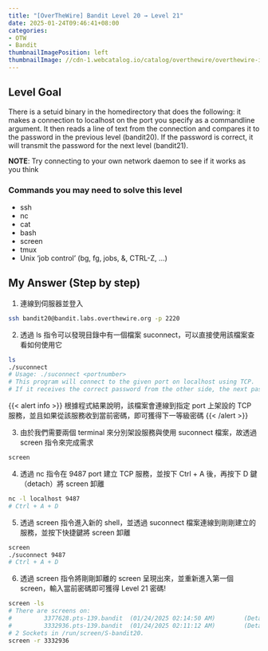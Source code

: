 ```yaml
---
title: "[OverTheWire] Bandit Level 20 → Level 21"
date: 2025-01-24T09:46:41+08:00
categories:
- OTW
- Bandit
thumbnailImagePosition: left
thumbnailImage: //cdn-1.webcatalog.io/catalog/overthewire/overthewire-icon-filled-256.png?v=1714775373043
---
```


<!--more-->

## Level Goal

There is a setuid binary in the homedirectory that does the following: it makes a connection to localhost on the port you specify as a commandline argument. It then reads a line of text from the connection and compares it to the password in the previous level (bandit20). If the password is correct, it will transmit the password for the next level (bandit21).

**NOTE**: Try connecting to your own network daemon to see if it works as you think

### Commands you may need to solve this level

- ssh
- nc
- cat
- bash
- screen
- tmux
- Unix ‘job control’ (bg, fg, jobs, &, CTRL-Z, …)

## My Answer (Step by step)

1. 連線到伺服器並登入

```bash
ssh bandit20@bandit.labs.overthewire.org -p 2220
```

2. 透過 ls 指令可以發現目錄中有一個檔案 suconnect，可以直接使用該檔案查看如何使用它

```bash
ls
./suconnect
# Usage: ./suconnect <portnumber>
# This program will connect to the given port on localhost using TCP. 
# If it receives the correct password from the other side, the next password is transmitted back.
```

{{< alert info >}}
根據程式結果說明，該檔案會連線到指定 port 上架設的 TCP 服務，並且如果從該服務收到當前密碼，即可獲得下一等級密碼
{{< /alert >}}

3. 由於我們需要兩個 terminal 來分別架設服務與使用 suconnect 檔案，故透過 screen 指令來完成需求

```bash
screen
```

4. 透過 nc 指令在 9487 port 建立 TCP 服務，並按下 Ctrl + A 後，再按下 D 鍵（detach）將 screen 卸離

```bash
nc -l localhost 9487
# Ctrl + A + D
```

5. 透過 screen 指令進入新的 shell，並透過 suconnect 檔案連線到剛剛建立的服務，並按下快捷鍵將 screen 卸離

```bash
screen
./suconnect 9487
# Ctrl + A + D
```

6. 透過 screen 指令將剛剛卸離的 screen 呈現出來，並重新進入第一個 screen，輸入當前密碼即可獲得 Level 21 密碼!

```bash
screen -ls
# There are screens on:
#         3377628.pts-139.bandit  (01/24/2025 02:14:50 AM)        (Detached)
#         3332936.pts-139.bandit  (01/24/2025 02:11:12 AM)        (Detached)
# 2 Sockets in /run/screen/S-bandit20.
screen -r 3332936
```